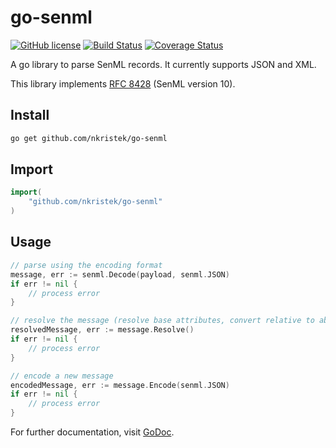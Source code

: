# go-senml

[![GitHub license](https://img.shields.io/github/license/nkristek/go-senml.svg)](https://github.com/nkristek/go-senml/blob/master/LICENSE)
[![Build Status](https://travis-ci.com/nkristek/go-senml.svg?branch=master)](https://travis-ci.com/nkristek/go-senml)
[![Coverage Status](https://coveralls.io/repos/github/nkristek/go-senml/badge.svg?branch=master)](https://coveralls.io/github/nkristek/go-senml?branch=master)

A go library to parse SenML records. It currently supports JSON and XML.

This library implements [RFC 8428](https://tools.ietf.org/rfc/rfc8428.txt) (SenML version 10).

## Install
```sh
go get github.com/nkristek/go-senml
```

## Import
```go
import(
	"github.com/nkristek/go-senml"
)
```

## Usage
```go
// parse using the encoding format
message, err := senml.Decode(payload, senml.JSON)
if err != nil {
	// process error
}

// resolve the message (resolve base attributes, convert relative to absolute time etc.)
resolvedMessage, err := message.Resolve()
if err != nil {
	// process error
}

// encode a new message
encodedMessage, err := message.Encode(senml.JSON)
if err != nil {
	// process error
}
```

For further documentation, visit [GoDoc](http://godoc.org/github.com/nkristek/go-senml).
